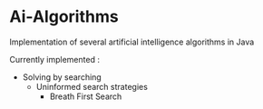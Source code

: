 # Ai-Algorithms
Implementation of several artificial intelligence algorithms in Java

Currently implemented :
* Solving by searching
  * Uninformed search strategies
    * Breath First Search
